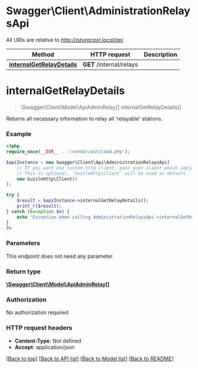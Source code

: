 # Swagger\Client\AdministrationRelaysApi

All URIs are relative to *http://azuracast.local/api*

Method | HTTP request | Description
------------- | ------------- | -------------
[**internalGetRelayDetails**](AdministrationRelaysApi.md#internalgetrelaydetails) | **GET** /internal/relays | 

# **internalGetRelayDetails**
> \Swagger\Client\Model\ApiAdminRelay[] internalGetRelayDetails()



Returns all necessary information to relay all 'relayable' stations.

### Example
```php
<?php
require_once(__DIR__ . '/vendor/autoload.php');

$apiInstance = new Swagger\Client\Api\AdministrationRelaysApi(
    // If you want use custom http client, pass your client which implements `GuzzleHttp\ClientInterface`.
    // This is optional, `GuzzleHttp\Client` will be used as default.
    new GuzzleHttp\Client()
);

try {
    $result = $apiInstance->internalGetRelayDetails();
    print_r($result);
} catch (Exception $e) {
    echo 'Exception when calling AdministrationRelaysApi->internalGetRelayDetails: ', $e->getMessage(), PHP_EOL;
}
?>
```

### Parameters
This endpoint does not need any parameter.

### Return type

[**\Swagger\Client\Model\ApiAdminRelay[]**](../Model/ApiAdminRelay.md)

### Authorization

No authorization required

### HTTP request headers

 - **Content-Type**: Not defined
 - **Accept**: application/json

[[Back to top]](#) [[Back to API list]](../../README.md#documentation-for-api-endpoints) [[Back to Model list]](../../README.md#documentation-for-models) [[Back to README]](../../README.md)

